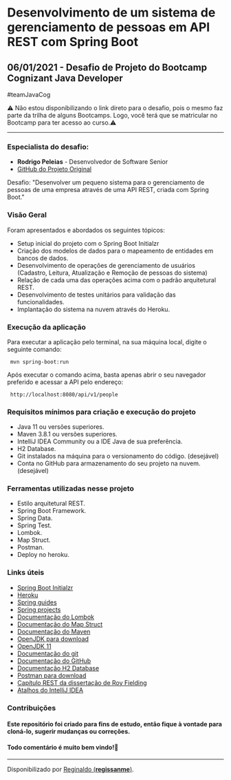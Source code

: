 # Desenvolvimento de um sistema de gerenciamento de pessoas em API REST com Spring Boot

## 06/01/2021 - Desafio de Projeto do Bootcamp Cognizant Java Developer
#teamJavaCog

⚠️ Não estou disponibilizando o link direto para o desafio, pois o mesmo faz parte da trilha de alguns Bootcamps. Logo, você terá que se matricular no Bootcamp para ter acesso ao curso.⚠️

------------

### Especialista do desafio:
- **Rodrigo Peleias** - Desenvolvedor de Software Senior
- [GitHub do Projeto Original](https://github.com/rpeleias-v1/personapi_digital_innovation_one)

Desafio: "Desenvolver um pequeno sistema para o gerenciamento de pessoas de uma empresa através de uma API REST, criada com Spring Boot."

### Visão Geral
Foram apresentados e abordados os seguintes tópicos:
- Setup inicial do projeto com o Spring Boot Initialzr
- Criação dos modelos de dados para o mapeamento de entidades em bancos de dados.
- Desenvolvimento de operações de gerenciamento de usuários (Cadastro, Leitura, Atualização e Remoção de pessoas do sistema)
- Relação de cada uma das operações acima com o padrão arquitetural REST.
- Desenvolvimento de testes unitários para validação das funcionalidades.
- Implantação do sistema na nuvem através do Heroku.

### Execução da aplicação
Para executar a aplicação pelo terminal, na sua máquina local, digite o seguinte comando:  

  <code> mvn spring-boot:run </code>

Após executar o comando acima, basta apenas abrir o seu navegador preferido e acessar a API pelo endereço:  

<code> http://localhost:8080/api/v1/people </code>



### Requisitos mínimos para criação e execução do projeto
- Java 11 ou versões superiores.
- Maven 3.8.1 ou versões superiores.
- IntelliJ IDEA Community ou a IDE Java de sua preferência.
- H2 Database.
- Git instalados na máquina para o versionamento do código. (desejável)
- Conta no GitHub para armazenamento do seu projeto na nuvem. (desejável)

### Ferramentas utilizadas nesse projeto
- Estilo arquitetural REST.
- Spring Boot Framework.
- Spring Data.
- Spring Test.
- Lombok.
- Map Struct.
- Postman.
- Deploy no heroku.


### Links úteis
- [Spring Boot Initialzr](https://start.spring.io/)
- [Heroku](https://www.heroku.com)
- [Spring guides](https://spring.io/guides)
- [Spring projects](https://spring.io/projects)
- [Documentação do Lombok](https://projectlombok.org/)
- [Documentação do Map Struct](https://mapstruct.org/)
- [Documentação do Maven](https://maven.apache.org/)
- [OpenJDK para download](https://openjdk.java.net/)
- [OpenJDK 11](https://jdk.java.net/java-se-ri/11)
- [Documentação do git](https://git-scm.com/)
- [Documentação do GitHub](https://docs.github.com/pt)
- [Documentação H2 Database](https://www.h2database.com/html/main.html)
- [Postman para download](https://www.postman.com/downloads/)
- [Capítulo REST da dissertação de Roy Fielding](https://www.ics.uci.edu/~fielding/pubs/dissertation/rest_arch_style.htm)
- [Atalhos do IntelliJ IDEA](https://resources.jetbrains.com/storage/products/intellij-idea/docs/IntelliJIDEA_ReferenceCard.pdf)



### Contribuições
#### Este repositório foi criado para fins de estudo, então fique à vontade para cloná-lo, sugerir mudanças ou correções.
#### Todo comentário é muito bem vindo!🤝

------------
Disponibilizado por [Reginaldo (**regissanme**)](https://www.linkedin.com/in/reginaldo-santos-de-medeiros-59517324/).
